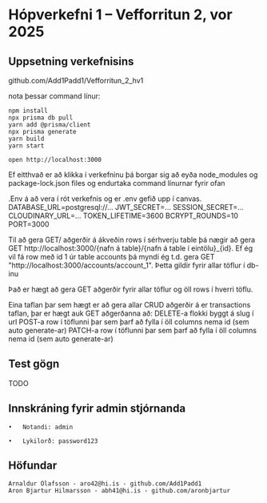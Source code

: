 # Hópverkefni 1 – Vefforritun 2, vor 2025

## Uppsetning verkefnisins

   github.com/Add1Padd1/Vefforritun_2_hv1

   nota þessar command línur:
   ```
npm install
npx prisma db pull
yarn add @prisma/client
npx prisma generate
yarn build
yarn start
```

```
open http://localhost:3000
```
Ef eitthvað er að klikka í verkefninu þá borgar sig að eyða node_modules og package-lock.json files og endurtaka command línurnar fyrir ofan

   .Env á að vera í rót verkefnis og er .env gefið upp í canvas.
   DATABASE_URL=postgresql://...
    JWT_SECRET=...
    SESSION_SECRET=...
    CLOUDINARY_URL=...
    TOKEN_LIFETIME=3600
    BCRYPT_ROUNDS=10
    PORT=3000

Til að gera GET/ aðgerðir á ákveðin rows í sérhverju table þá nægir að gera GET http://localhost:3000/{nafn á table}/{nafn á table í eintölu}_{id}. 
Ef ég vil fá row með id 1 úr table accounts þá myndi ég t.d. gera GET "http://localhost:3000/accounts/account_1". Þetta gildir fyrir allar töflur í db-inu

Það er hægt að gera GET aðgerðir fyrir allar töflur og öll rows í hverri töflu.

Eina taflan þar sem hægt er að gera allar CRUD aðgerðir á er transactions taflan, þar er hægt auk GET aðgerðanna að: 
	DELETE-a flokki byggt á slug í url
	POST-a row í töflunni þar sem þarf að fylla í öll columns nema id (sem auto generate-ar)
 	PATCH-a row í töflunni þar sem þarf að fylla í öll columns nema id (sem auto generate-ar)


## Test gögn

TODO

## Innskráning fyrir admin stjórnanda
	•	Notandi: admin

	•	Lykilorð: password123


## Höfundar
    Arnaldur Ólafsson - aro42@hi.is - github.com/Add1Padd1
    Aron Bjartur Hilmarsson - abh41@hi.is - github.com/aronbjartur

